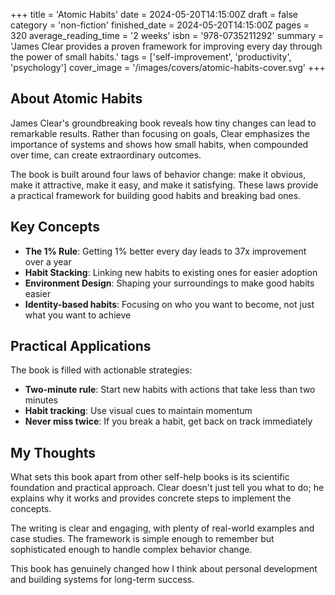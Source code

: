 +++
title = 'Atomic Habits'
date = 2024-05-20T14:15:00Z
draft = false
category = 'non-fiction'
finished_date = 2024-05-20T14:15:00Z
pages = 320
average_reading_time = '2 weeks'
isbn = '978-0735211292'
summary = 'James Clear provides a proven framework for improving every day through the power of small habits.'
tags = ['self-improvement', 'productivity', 'psychology']
cover_image = '/images/covers/atomic-habits-cover.svg'
+++

## About Atomic Habits

James Clear's groundbreaking book reveals how tiny changes can lead to remarkable results. Rather than focusing on goals, Clear emphasizes the importance of systems and shows how small habits, when compounded over time, can create extraordinary outcomes.

The book is built around four laws of behavior change: make it obvious, make it attractive, make it easy, and make it satisfying. These laws provide a practical framework for building good habits and breaking bad ones.

## Key Concepts

- **The 1% Rule**: Getting 1% better every day leads to 37x improvement over a year
- **Habit Stacking**: Linking new habits to existing ones for easier adoption
- **Environment Design**: Shaping your surroundings to make good habits easier
- **Identity-based habits**: Focusing on who you want to become, not just what you want to achieve

## Practical Applications

The book is filled with actionable strategies:
- **Two-minute rule**: Start new habits with actions that take less than two minutes
- **Habit tracking**: Use visual cues to maintain momentum
- **Never miss twice**: If you break a habit, get back on track immediately

## My Thoughts

What sets this book apart from other self-help books is its scientific foundation and practical approach. Clear doesn't just tell you what to do; he explains why it works and provides concrete steps to implement the concepts.

The writing is clear and engaging, with plenty of real-world examples and case studies. The framework is simple enough to remember but sophisticated enough to handle complex behavior change.

This book has genuinely changed how I think about personal development and building systems for long-term success.